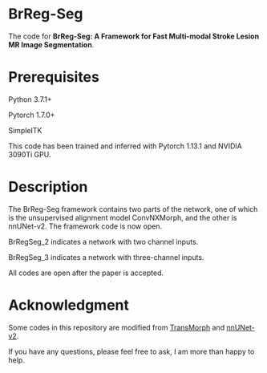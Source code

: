 # BrReg-Seg
The code for **BrReg-Seg: A Framework for Fast Multi-modal Stroke Lesion MR Image Segmentation**.

# Prerequisites
Python 3.7.1+

Pytorch 1.7.0+

SimpleITK

This code has been trained and inferred with Pytorch 1.13.1 and NVIDIA 3090Ti GPU.

 # Description
The BrReg-Seg framework contains two parts of the network, one of which is the unsupervised alignment model ConvNXMorph, and the other is nnUNet-v2. The framework code is now open.

BrRegSeg_2 indicates a network with two channel inputs.

BrRegSeg_3 indicates a network with three-channel inputs.

All codes are open after the paper is accepted.

 # Acknowledgment
Some codes in this repository are modified from [TransMorph](https://github.com/junyuchen245/TransMorph_Transformer_for_Medical_Image_Registration) and [nnUNet-v2](https://github.com/MIC-DKFZ/nnUNet).

lf you have any questions, please feel free to ask, I am more than happy to help.
